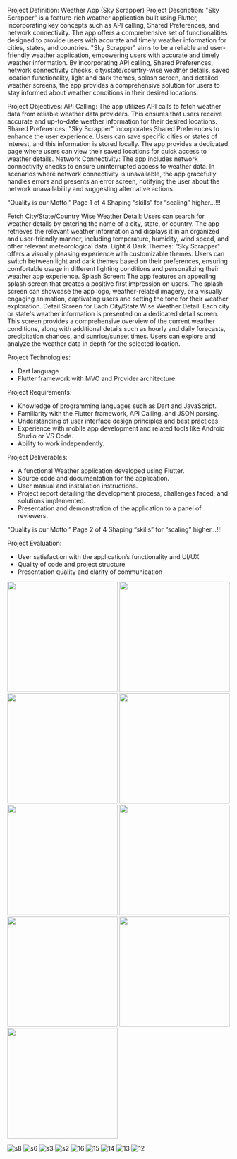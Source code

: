 Project Definition: Weather App (Sky Scrapper)
Project Description:
"Sky Scrapper" is a feature-rich weather application built using Flutter, incorporating key
concepts such as API calling, Shared Preferences, and network connectivity. The app offers a
comprehensive set of functionalities designed to provide users with accurate and timely weather
information for cities, states, and countries.
"Sky Scrapper" aims to be a reliable and user-friendly weather application, empowering users
with accurate and timely weather information. By incorporating API calling, Shared Preferences,
network connectivity checks, city/state/country-wise weather details, saved location
functionality, light and dark themes, splash screen, and detailed weather screens, the app
provides a comprehensive solution for users to stay informed about weather conditions in their
desired locations.

Project Objectives:
API Calling: The app utilizes API calls to fetch weather data from reliable weather data
providers. This ensures that users receive accurate and up-to-date weather information for their
desired locations.
Shared Preferences: "Sky Scrapper" incorporates Shared Preferences to enhance the user
experience. Users can save specific cities or states of interest, and this information is stored
locally. The app provides a dedicated page where users can view their saved locations for quick
access to weather details.
Network Connectivity: The app includes network connectivity checks to ensure uninterrupted
access to weather data. In scenarios where network connectivity is unavailable, the app
gracefully handles errors and presents an error screen, notifying the user about the network
unavailability and suggesting alternative actions.

“Quality is our Motto.” Page 1 of 4 Shaping “skills” for “scaling” higher...!!!

Fetch City/State/Country Wise Weather Detail: Users can search for weather details by
entering the name of a city, state, or country. The app retrieves the relevant weather information
and displays it in an organized and user-friendly manner, including temperature, humidity, wind
speed, and other relevant meteorological data.
Light & Dark Themes: "Sky Scrapper" offers a visually pleasing experience with customizable
themes. Users can switch between light and dark themes based on their preferences, ensuring
comfortable usage in different lighting conditions and personalizing their weather app
experience.
Splash Screen: The app features an appealing splash screen that creates a positive first
impression on users. The splash screen can showcase the app logo, weather-related imagery, or a
visually engaging animation, captivating users and setting the tone for their weather exploration.
Detail Screen for Each City/State Wise Weather Detail: Each city or state's weather
information is presented on a dedicated detail screen. This screen provides a comprehensive
overview of the current weather conditions, along with additional details such as hourly and
daily forecasts, precipitation chances, and sunrise/sunset times. Users can explore and analyze
the weather data in depth for the selected location.

Project Technologies:
- Dart language
- Flutter framework with MVC and Provider architecture

Project Requirements:
- Knowledge of programming languages such as Dart and JavaScript.
- Familiarity with the Flutter framework, API Calling, and JSON parsing.
- Understanding of user interface design principles and best practices.
- Experience with mobile app development and related tools like Android Studio or VS Code.
- Ability to work independently.

Project Deliverables:
- A functional Weather application developed using Flutter.
- Source code and documentation for the application.
- User manual and installation instructions.
- Project report detailing the development process, challenges faced, and solutions implemented.
- Presentation and demonstration of the application to a panel of reviewers.

“Quality is our Motto.” Page 2 of 4 Shaping “skills” for “scaling” higher...!!!

Project Evaluation:
- User satisfaction with the application’s functionality and UI/UX
- Quality of code and project structure
- Presentation quality and clarity of communication



<img src="https://github.com/vrundpadariya/weather_app/assets/133338321/d14bc8c1-2865-4b48-a08c-430984436c68" width="250px">

<img src="https://github.com/vrundpadariya/weather_app/assets/133338321/54244dbd-20ab-4178-95c1-e55d3b4de7bf" width="250px">

<img src="https://github.com/vrundpadariya/weather_app/assets/133338321/dcad844b-1adf-4c4a-9bb9-ea0e7a290702" width="250px">

<img src="https://github.com/vrundpadariya/weather_app/assets/133338321/123a7832-0ec4-4222-97d5-512951cf8527" width="250px">

<img src="https://github.com/vrundpadariya/weather_app/assets/133338321/eeff6430-e97d-4122-ab2e-a9cdb2cb4f81" width="250px">

<img src="https://github.com/vrundpadariya/weather_app/assets/133338321/32001fb2-7b99-439c-a06f-b9d9cac563b0" width="250px">

<img src="https://github.com/vrundpadariya/weather_app/assets/133338321/dc78b45d-4c6f-4ab5-8be2-5dbfeb265906" width="250px">

<img src="https://github.com/vrundpadariya/weather_app/assets/133338321/7f8efaba-738f-4d7f-b407-2947c22f15a2" width="250px">

<img src="https://github.com/vrundpadariya/weather_app/assets/133338321/832813d2-fe18-4d1f-bc53-c323bf2bba5a" width="250px">



![s8]()
![s6]()
![s3]()
![s2]()
![16]()
![15]()
![14]()
![13]()
![12]()


